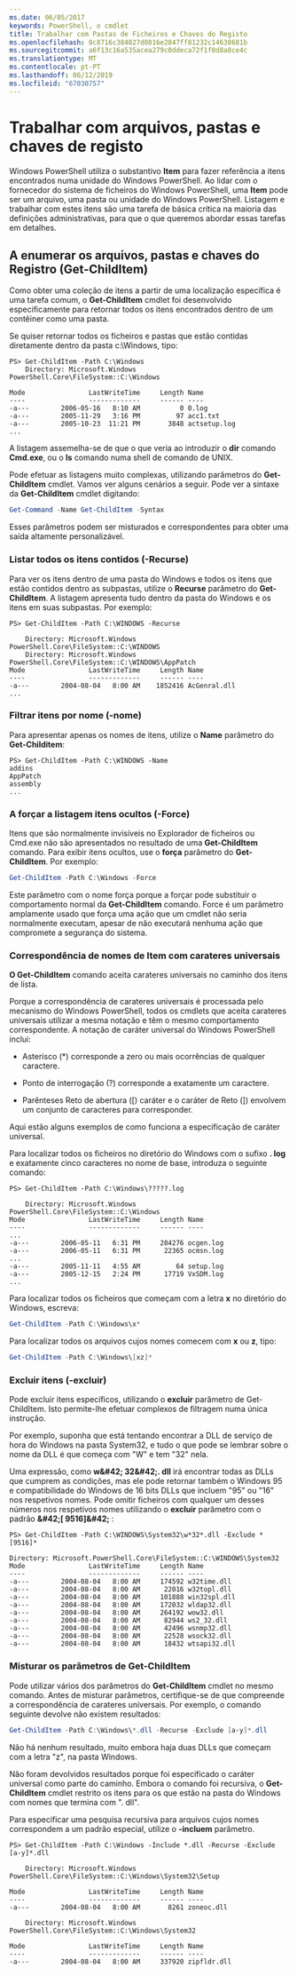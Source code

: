 ```yaml
---
ms.date: 06/05/2017
keywords: PowerShell, o cmdlet
title: Trabalhar com Pastas de Ficheiros e Chaves do Registo
ms.openlocfilehash: 0c8716c384827d0816e2847ff81232c14638681b
ms.sourcegitcommit: a6f13c16a535acea279c0ddeca72f1f0d8a8ce4c
ms.translationtype: MT
ms.contentlocale: pt-PT
ms.lasthandoff: 06/12/2019
ms.locfileid: "67030757"
---
```

# <a name="working-with-files-folders-and-registry-keys"></a>Trabalhar com arquivos, pastas e chaves de registo

Windows PowerShell utiliza o substantivo **Item** para fazer referência a itens encontrados numa unidade do Windows PowerShell. Ao lidar com o fornecedor do sistema de ficheiros do Windows PowerShell, uma **Item** pode ser um arquivo, uma pasta ou unidade do Windows PowerShell. Listagem e trabalhar com estes itens são uma tarefa de básica crítica na maioria das definições administrativas, para que o que queremos abordar essas tarefas em detalhes.

## <a name="enumerating-files-folders-and-registry-keys-get-childitem"></a>A enumerar os arquivos, pastas e chaves do Registro (Get-ChildItem)

Como obter uma coleção de itens a partir de uma localização específica é uma tarefa comum, o **Get-ChildItem** cmdlet foi desenvolvido especificamente para retornar todos os itens encontrados dentro de um contêiner como uma pasta.

Se quiser retornar todos os ficheiros e pastas que estão contidas diretamente dentro da pasta c:\\Windows, tipo:

```
PS> Get-ChildItem -Path C:\Windows
    Directory: Microsoft.Windows PowerShell.Core\FileSystem::C:\Windows

Mode                LastWriteTime     Length Name
----                -------------     ------ ----
-a---        2006-05-16   8:10 AM          0 0.log
-a---        2005-11-29   3:16 PM         97 acc1.txt
-a---        2005-10-23  11:21 PM       3848 actsetup.log
...
```

A listagem assemelha-se de que o que veria ao introduzir o **dir** comando **Cmd.exe**, ou o **ls** comando numa shell de comando de UNIX.

Pode efetuar as listagens muito complexas, utilizando parâmetros do **Get-ChildItem** cmdlet. Vamos ver alguns cenários a seguir. Pode ver a sintaxe da **Get-ChildItem** cmdlet digitando:

```powershell
Get-Command -Name Get-ChildItem -Syntax
```

Esses parâmetros podem ser misturados e correspondentes para obter uma saída altamente personalizável.

### <a name="listing-all-contained-items--recurse"></a>Listar todos os itens contidos (-Recurse)

Para ver os itens dentro de uma pasta do Windows e todos os itens que estão contidos dentro as subpastas, utilize o **Recurse** parâmetro do **Get-ChildItem**. A listagem apresenta tudo dentro da pasta do Windows e os itens em suas subpastas. Por exemplo:

```
PS> Get-ChildItem -Path C:\WINDOWS -Recurse

    Directory: Microsoft.Windows PowerShell.Core\FileSystem::C:\WINDOWS
    Directory: Microsoft.Windows PowerShell.Core\FileSystem::C:\WINDOWS\AppPatch
Mode                LastWriteTime     Length Name
----                -------------     ------ ----
-a---        2004-08-04   8:00 AM    1852416 AcGenral.dll
...
```

### <a name="filtering-items-by-name--name"></a>Filtrar itens por nome (-nome)

Para apresentar apenas os nomes de itens, utilize o **Name** parâmetro do **Get-Childitem**:

```
PS> Get-ChildItem -Path C:\WINDOWS -Name
addins
AppPatch
assembly
...
```

### <a name="forcibly-listing-hidden-items--force"></a>A forçar a listagem itens ocultos (-Force)

Itens que são normalmente invisíveis no Explorador de ficheiros ou Cmd.exe não são apresentados no resultado de uma **Get-ChildItem** comando. Para exibir itens ocultos, use o **força** parâmetro do **Get-ChildItem**. Por exemplo:

```powershell
Get-ChildItem -Path C:\Windows -Force
```

Este parâmetro com o nome força porque a forçar pode substituir o comportamento normal da **Get-ChildItem** comando. Force é um parâmetro amplamente usado que força uma ação que um cmdlet não seria normalmente executam, apesar de não executará nenhuma ação que compromete a segurança do sistema.

### <a name="matching-item-names-with-wildcards"></a>Correspondência de nomes de Item com carateres universais

**O Get-ChildItem** comando aceita carateres universais no caminho dos itens de lista.

Porque a correspondência de carateres universais é processada pelo mecanismo do Windows PowerShell, todos os cmdlets que aceita carateres universais utilizar a mesma notação e têm o mesmo comportamento correspondente. A notação de caráter universal do Windows PowerShell inclui:

- Asterisco (\*) corresponde a zero ou mais ocorrências de qualquer caractere.

- Ponto de interrogação (?) corresponde a exatamente um caractere.

- Parênteses Reto de abertura (\[) caráter e o caráter de Reto (]) envolvem um conjunto de caracteres para corresponder.

Aqui estão alguns exemplos de como funciona a especificação de caráter universal.

Para localizar todos os ficheiros no diretório do Windows com o sufixo **. log** e exatamente cinco caracteres no nome de base, introduza o seguinte comando:

```
PS> Get-ChildItem -Path C:\Windows\?????.log

    Directory: Microsoft.Windows PowerShell.Core\FileSystem::C:\Windows
Mode                LastWriteTime     Length Name
----                -------------     ------ ----
...
-a---        2006-05-11   6:31 PM     204276 ocgen.log
-a---        2006-05-11   6:31 PM      22365 ocmsn.log
...
-a---        2005-11-11   4:55 AM         64 setup.log
-a---        2005-12-15   2:24 PM      17719 VxSDM.log
...
```

Para localizar todos os ficheiros que começam com a letra **x** no diretório do Windows, escreva:

```powershell
Get-ChildItem -Path C:\Windows\x*
```

Para localizar todos os arquivos cujos nomes comecem com **x** ou **z**, tipo:

```powershell
Get-ChildItem -Path C:\Windows\[xz]*
```

### <a name="excluding-items--exclude"></a>Excluir itens (-excluir)

Pode excluir itens específicos, utilizando o **excluir** parâmetro de Get-ChildItem. Isto permite-lhe efetuar complexos de filtragem numa única instrução.

Por exemplo, suponha que está tentando encontrar a DLL de serviço de hora do Windows na pasta System32, e tudo o que pode se lembrar sobre o nome da DLL é que começa com "W" e tem "32" nela.

Uma expressão, como **w\&#42; 32\&#42;. dll** irá encontrar todas as DLLs que cumprem as condições, mas ele pode retornar também o Windows 95 e compatibilidade do Windows de 16 bits DLLs que incluem "95" ou "16" nos respetivos nomes. Pode omitir ficheiros com qualquer um desses números nos respetivos nomes utilizando o **excluir** parâmetro com o padrão  **\&#42;\[ 9516]\&#42;** :

```
PS> Get-ChildItem -Path C:\WINDOWS\System32\w*32*.dll -Exclude *[9516]*

Directory: Microsoft.PowerShell.Core\FileSystem::C:\WINDOWS\System32
Mode                LastWriteTime     Length Name
----                -------------     ------ ----
-a---        2004-08-04   8:00 AM     174592 w32time.dll
-a---        2004-08-04   8:00 AM      22016 w32topl.dll
-a---        2004-08-04   8:00 AM     101888 win32spl.dll
-a---        2004-08-04   8:00 AM     172032 wldap32.dll
-a---        2004-08-04   8:00 AM     264192 wow32.dll
-a---        2004-08-04   8:00 AM      82944 ws2_32.dll
-a---        2004-08-04   8:00 AM      42496 wsnmp32.dll
-a---        2004-08-04   8:00 AM      22528 wsock32.dll
-a---        2004-08-04   8:00 AM      18432 wtsapi32.dll
```

### <a name="mixing-get-childitem-parameters"></a>Misturar os parâmetros de Get-ChildItem

Pode utilizar vários dos parâmetros do **Get-ChildItem** cmdlet no mesmo comando. Antes de misturar parâmetros, certifique-se de que compreende a correspondência de carateres universais. Por exemplo, o comando seguinte devolve não existem resultados:

```powershell
Get-ChildItem -Path C:\Windows\*.dll -Recurse -Exclude [a-y]*.dll
```

Não há nenhum resultado, muito embora haja duas DLLs que começam com a letra "z", na pasta Windows.

Não foram devolvidos resultados porque foi especificado o caráter universal como parte do caminho. Embora o comando foi recursiva, o **Get-ChildItem** cmdlet restrito os itens para os que estão na pasta do Windows com nomes que termina com ". dll".

Para especificar uma pesquisa recursiva para arquivos cujos nomes correspondem a um padrão especial, utilize o **-incluem** parâmetro.

```
PS> Get-ChildItem -Path C:\Windows -Include *.dll -Recurse -Exclude [a-y]*.dll

    Directory: Microsoft.Windows PowerShell.Core\FileSystem::C:\Windows\System32\Setup

Mode                LastWriteTime     Length Name
----                -------------     ------ ----
-a---        2004-08-04   8:00 AM       8261 zoneoc.dll

    Directory: Microsoft.Windows PowerShell.Core\FileSystem::C:\Windows\System32

Mode                LastWriteTime     Length Name
----                -------------     ------ ----
-a---        2004-08-04   8:00 AM     337920 zipfldr.dll
```
